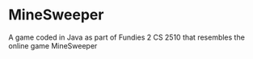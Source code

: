 # MineSweeper
A game coded in Java as part of Fundies 2 CS 2510 that resembles the online game MineSweeper

